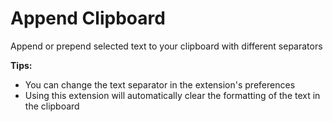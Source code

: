 # Append Clipboard

Append or prepend selected text to your clipboard with different separators

**Tips:**

- You can change the text separator in the extension's preferences
- Using this extension will automatically clear the formatting of the text in the clipboard
